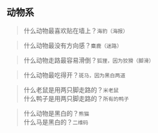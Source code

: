 ## 动物系

> 什么动物最喜欢贴在墙上？`海豹（海报）`

> 什么动物最没有方向感？`麋鹿（迷路）`

> 什么动物走路最容易滑倒？`狐狸，因为狡猾（脚滑）`

> 什么动物最吃得开？`斑马，因为黑白两道`

> 什么老鼠是用两只脚走路的？`米老鼠`  
> 什么鸭子是用两只脚走路的？`所有的鸭子`

> 什么动物是黑白的？`熊猫`  
> 什么马是黑白的？`二维码`

